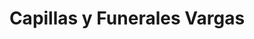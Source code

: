 ---
title: "Capillas y Funerales Vargas"
url: /puerto-de-san-jose/capillas-y-funerales-vargas/
shop: Bestattungen
---